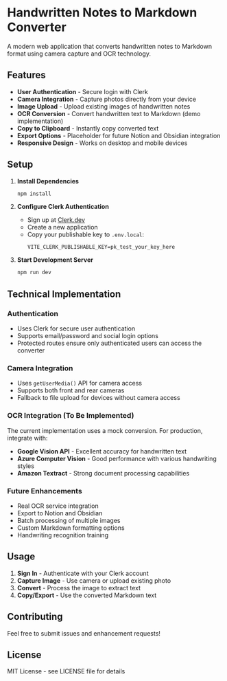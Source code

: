# Handwritten Notes to Markdown Converter

A modern web application that converts handwritten notes to Markdown format using camera capture and OCR technology.

## Features

- **User Authentication** - Secure login with Clerk
- **Camera Integration** - Capture photos directly from your device
- **Image Upload** - Upload existing images of handwritten notes
- **OCR Conversion** - Convert handwritten text to Markdown (demo implementation)
- **Copy to Clipboard** - Instantly copy converted text
- **Export Options** - Placeholder for future Notion and Obsidian integration
- **Responsive Design** - Works on desktop and mobile devices

## Setup




1. **Install Dependencies**
   ```bash
   npm install
   ```

2. **Configure Clerk Authentication**
   - Sign up at [Clerk.dev](https://clerk.dev)
   - Create a new application
   - Copy your publishable key to `.env.local`:
     ```
     VITE_CLERK_PUBLISHABLE_KEY=pk_test_your_key_here
     ```

3. **Start Development Server**
   ```bash
   npm run dev
   ```

## Technical Implementation

### Authentication
- Uses Clerk for secure user authentication
- Supports email/password and social login options
- Protected routes ensure only authenticated users can access the converter

### Camera Integration
- Uses `getUserMedia()` API for camera access
- Supports both front and rear cameras
- Fallback to file upload for devices without camera access

### OCR Integration (To Be Implemented)
The current implementation uses a mock conversion. For production, integrate with:
- **Google Vision API** - Excellent accuracy for handwritten text
- **Azure Computer Vision** - Good performance with various handwriting styles
- **Amazon Textract** - Strong document processing capabilities

### Future Enhancements
- Real OCR service integration
- Export to Notion and Obsidian
- Batch processing of multiple images
- Custom Markdown formatting options
- Handwriting recognition training

## Usage

1. **Sign In** - Authenticate with your Clerk account
2. **Capture Image** - Use camera or upload existing photo
3. **Convert** - Process the image to extract text
4. **Copy/Export** - Use the converted Markdown text

## Contributing

Feel free to submit issues and enhancement requests!

## License

MIT License - see LICENSE file for details
